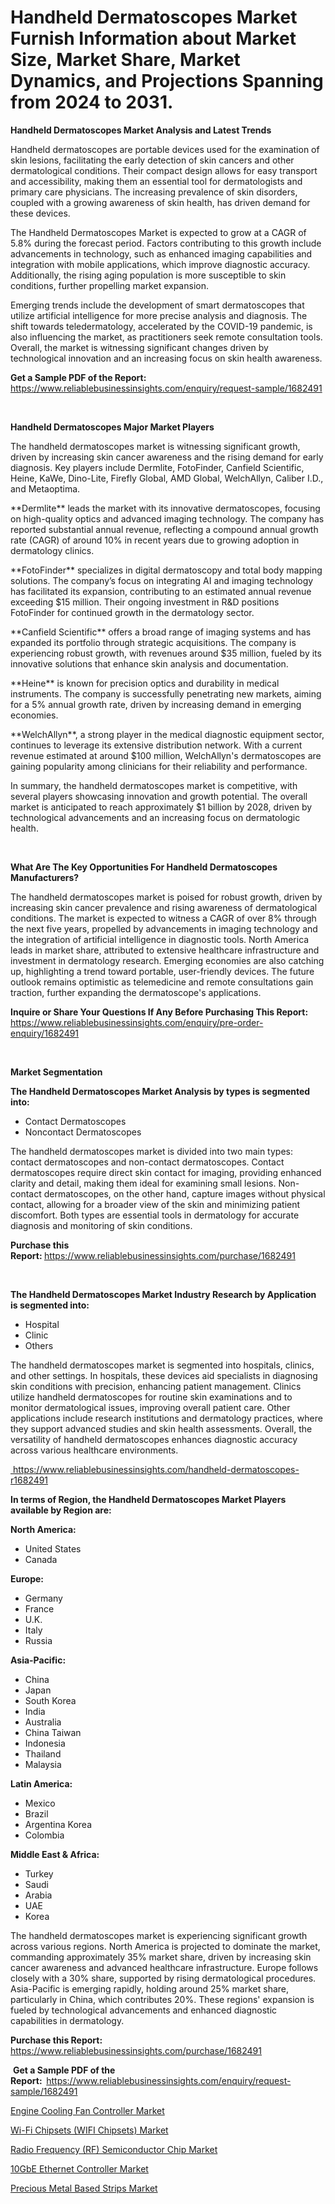 <p><h1>Handheld Dermatoscopes Market Furnish Information about Market Size, Market Share, Market Dynamics, and Projections Spanning from 2024 to 2031.</h1></p><p><strong>Handheld Dermatoscopes Market Analysis and Latest Trends</strong></p>
<p><p>Handheld dermatoscopes are portable devices used for the examination of skin lesions, facilitating the early detection of skin cancers and other dermatological conditions. Their compact design allows for easy transport and accessibility, making them an essential tool for dermatologists and primary care physicians. The increasing prevalence of skin disorders, coupled with a growing awareness of skin health, has driven demand for these devices.</p><p>The Handheld Dermatoscopes Market is expected to grow at a CAGR of 5.8% during the forecast period. Factors contributing to this growth include advancements in technology, such as enhanced imaging capabilities and integration with mobile applications, which improve diagnostic accuracy. Additionally, the rising aging population is more susceptible to skin conditions, further propelling market expansion.</p><p>Emerging trends include the development of smart dermatoscopes that utilize artificial intelligence for more precise analysis and diagnosis. The shift towards teledermatology, accelerated by the COVID-19 pandemic, is also influencing the market, as practitioners seek remote consultation tools. Overall, the market is witnessing significant changes driven by technological innovation and an increasing focus on skin health awareness.</p></p>
<p><strong>Get a Sample PDF of the Report:&nbsp;</strong> <a href="https://www.reliablebusinessinsights.com/enquiry/request-sample/1682491?utm_campaign=1113&utm_medium=2&utm_source=Github&utm_content=ia&utm_term=15102024&utm_id=handheld-dermatoscopes">https://www.reliablebusinessinsights.com/enquiry/request-sample/1682491</a></p>
<p>&nbsp;</p>
<p><strong>Handheld Dermatoscopes Major Market Players</strong></p>
<p><p>The handheld dermatoscopes market is witnessing significant growth, driven by increasing skin cancer awareness and the rising demand for early diagnosis. Key players include Dermlite, FotoFinder, Canfield Scientific, Heine, KaWe, Dino-Lite, Firefly Global, AMD Global, WelchAllyn, Caliber I.D., and Metaoptima.</p><p>**Dermlite** leads the market with its innovative dermatoscopes, focusing on high-quality optics and advanced imaging technology. The company has reported substantial annual revenue, reflecting a compound annual growth rate (CAGR) of around 10% in recent years due to growing adoption in dermatology clinics.</p><p>**FotoFinder** specializes in digital dermatoscopy and total body mapping solutions. The company’s focus on integrating AI and imaging technology has facilitated its expansion, contributing to an estimated annual revenue exceeding $15 million. Their ongoing investment in R&D positions FotoFinder for continued growth in the dermatology sector.</p><p>**Canfield Scientific** offers a broad range of imaging systems and has expanded its portfolio through strategic acquisitions. The company is experiencing robust growth, with revenues around $35 million, fueled by its innovative solutions that enhance skin analysis and documentation.</p><p>**Heine** is known for precision optics and durability in medical instruments. The company is successfully penetrating new markets, aiming for a 5% annual growth rate, driven by increasing demand in emerging economies.</p><p>**WelchAllyn**, a strong player in the medical diagnostic equipment sector, continues to leverage its extensive distribution network. With a current revenue estimated at around $100 million, WelchAllyn's dermatoscopes are gaining popularity among clinicians for their reliability and performance.</p><p>In summary, the handheld dermatoscopes market is competitive, with several players showcasing innovation and growth potential. The overall market is anticipated to reach approximately $1 billion by 2028, driven by technological advancements and an increasing focus on dermatologic health.</p></p>
<p>&nbsp;</p>
<p><strong>What Are The Key Opportunities For Handheld Dermatoscopes Manufacturers?</strong></p>
<p><p>The handheld dermatoscopes market is poised for robust growth, driven by increasing skin cancer prevalence and rising awareness of dermatological conditions. The market is expected to witness a CAGR of over 8% through the next five years, propelled by advancements in imaging technology and the integration of artificial intelligence in diagnostic tools. North America leads in market share, attributed to extensive healthcare infrastructure and investment in dermatology research. Emerging economies are also catching up, highlighting a trend toward portable, user-friendly devices. The future outlook remains optimistic as telemedicine and remote consultations gain traction, further expanding the dermatoscope's applications.</p></p>
<p><strong>Inquire or Share Your Questions If Any Before Purchasing This Report:</strong> <a href="https://www.reliablebusinessinsights.com/enquiry/pre-order-enquiry/1682491?utm_campaign=1113&utm_medium=2&utm_source=Github&utm_content=ia&utm_term=15102024&utm_id=handheld-dermatoscopes">https://www.reliablebusinessinsights.com/enquiry/pre-order-enquiry/1682491</a></p>
<p>&nbsp;</p>
<p><strong>Market Segmentation</strong></p>
<p><strong>The Handheld Dermatoscopes Market Analysis by types is segmented into:</strong></p>
<p><ul><li>Contact Dermatoscopes</li><li>Noncontact Dermatoscopes</li></ul></p>
<p><p>The handheld dermatoscopes market is divided into two main types: contact dermatoscopes and non-contact dermatoscopes. Contact dermatoscopes require direct skin contact for imaging, providing enhanced clarity and detail, making them ideal for examining small lesions. Non-contact dermatoscopes, on the other hand, capture images without physical contact, allowing for a broader view of the skin and minimizing patient discomfort. Both types are essential tools in dermatology for accurate diagnosis and monitoring of skin conditions.</p></p>
<p><strong>Purchase this Report:&nbsp;</strong><a href="https://www.reliablebusinessinsights.com/purchase/1682491?utm_campaign=1113&utm_medium=2&utm_source=Github&utm_content=ia&utm_term=15102024&utm_id=handheld-dermatoscopes">https://www.reliablebusinessinsights.com/purchase/1682491</a></p>
<p>&nbsp;</p>
<p><strong>The Handheld Dermatoscopes Market Industry Research by Application is segmented into:</strong></p>
<p><ul><li>Hospital</li><li>Clinic</li><li>Others</li></ul></p>
<p><p>The handheld dermatoscopes market is segmented into hospitals, clinics, and other settings. In hospitals, these devices aid specialists in diagnosing skin conditions with precision, enhancing patient management. Clinics utilize handheld dermatoscopes for routine skin examinations and to monitor dermatological issues, improving overall patient care. Other applications include research institutions and dermatology practices, where they support advanced studies and skin health assessments. Overall, the versatility of handheld dermatoscopes enhances diagnostic accuracy across various healthcare environments.</p></p>
<p><a href="https://www.reliablebusinessinsights.com/handheld-dermatoscopes-r1682491?utm_campaign=1113&utm_medium=2&utm_source=Github&utm_content=ia&utm_term=15102024&utm_id=handheld-dermatoscopes">&nbsp;https://www.reliablebusinessinsights.com/handheld-dermatoscopes-r1682491</a></p>
<p><strong>In terms of Region, the Handheld Dermatoscopes Market Players available by Region are:</strong></p>
<p>
    <p> <strong> North America: </strong>
        <ul>
            <li>United States</li>
            <li>Canada</li>
        </ul>
        </p> 
    <p> <strong> Europe: </strong>
        <ul>
            <li>Germany</li>
            <li>France</li>
            <li>U.K.</li>
            <li>Italy</li>
            <li>Russia</li>
        </ul>
        </p> 
    <p> <strong> Asia-Pacific: </strong>
        <ul>
            <li>China</li>
            <li>Japan</li>
            <li>South Korea</li>
            <li>India</li>
            <li>Australia</li>
            <li>China Taiwan</li>
            <li>Indonesia</li>
            <li>Thailand</li>
            <li>Malaysia</li>
        </ul>
        </p> 
    <p> <strong> Latin America: </strong>
        <ul>
            <li>Mexico</li>
            <li>Brazil</li>
            <li>Argentina Korea</li>
            <li>Colombia</li>
        </ul>
        </p> 
    <p> <strong> Middle East & Africa: </strong>
        <ul>
            <li>Turkey</li>
            <li>Saudi</li>
            <li>Arabia</li>
            <li>UAE</li>
            <li>Korea</li>
        </ul>
    </p>
    </p>
<p><p>The handheld dermatoscopes market is experiencing significant growth across various regions. North America is projected to dominate the market, commanding approximately 35% market share, driven by increasing skin cancer awareness and advanced healthcare infrastructure. Europe follows closely with a 30% share, supported by rising dermatological procedures. Asia-Pacific is emerging rapidly, holding around 25% market share, particularly in China, which contributes 20%. These regions' expansion is fueled by technological advancements and enhanced diagnostic capabilities in dermatology.</p></p>
<p><strong>Purchase this Report: </strong><a href="https://www.reliablebusinessinsights.com/purchase/1682491?utm_campaign=1113&utm_medium=2&utm_source=Github&utm_content=ia&utm_term=15102024&utm_id=handheld-dermatoscopes">https://www.reliablebusinessinsights.com/purchase/1682491</a></p>
<p>&nbsp;<strong>Get a Sample PDF of the Report:&nbsp;&nbsp;</strong><a href="https://www.reliablebusinessinsights.com/enquiry/request-sample/1682491?utm_campaign=1113&utm_medium=2&utm_source=Github&utm_content=ia&utm_term=15102024&utm_id=handheld-dermatoscopes">https://www.reliablebusinessinsights.com/enquiry/request-sample/1682491</a></p>
<p><strong></strong></p>
<p><p><a href="https://github.com/ellinutterosx5/Market-Research-Report-List-1/blob/main/engine-cooling-fan-controller-market.md?utm_campaign=1113&utm_medium=2&utm_source=Github&utm_content=ia&utm_term=15102024&utm_id=handheld-dermatoscopes">Engine Cooling Fan Controller Market</a></p><p><a href="https://www.linkedin.com/pulse/top-trends-transforming-wi-fi-chipsets-wifi-market-2024--6fc8f?utm_campaign=1113&utm_medium=2&utm_source=Github&utm_content=ia&utm_term=15102024&utm_id=handheld-dermatoscopes">Wi-Fi Chipsets (WIFI Chipsets) Market</a></p><p><a href="https://www.linkedin.com/pulse/emerging-trends-radio-frequency-rf-semiconductor-chip-market-jwa5f?trk=public_post_embed_feed-article-content&utm_campaign=1113&utm_medium=2&utm_source=Github&utm_content=ia&utm_term=15102024&utm_id=handheld-dermatoscopes">Radio Frequency (RF) Semiconductor Chip Market</a></p><p><a href="https://www.linkedin.com/pulse/market-insights-global-10gbe-ethernet-controller-forecast-xvlqf?utm_campaign=1113&utm_medium=2&utm_source=Github&utm_content=ia&utm_term=15102024&utm_id=handheld-dermatoscopes">10GbE Ethernet Controller Market</a></p><p><a href="https://github.com/baldonopiturbeu/Market-Research-Report-List-1/blob/main/precious-metal-based-strips-market.md?utm_campaign=1113&utm_medium=2&utm_source=Github&utm_content=ia&utm_term=15102024&utm_id=handheld-dermatoscopes">Precious Metal Based Strips Market</a></p></p>